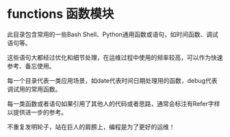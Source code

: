 functions 函数模块
============
此目录包含常用的一些Bash Shell、Python通用函数或语句，如时间函数、调试语句等。

这些语句大都经过优化和细节处理，在运维过程中使用的频率较高，可以作为快速参考、备忘使用。

每一个目录代表一类应用场景，如date代表时间日期处理用的函数，debug代表调试用的常用函数。

每一类函数或者语句如果引用了其他人的代码或者思路，通常会标注有Refer字样以提供进一步的参考。

不重复发明轮子，站在巨人的肩膀上，编程是为了更好的运维！